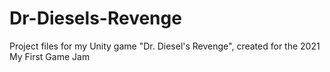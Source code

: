 # Dr-Diesels-Revenge
Project files for my Unity game "Dr. Diesel's Revenge", created for the 2021 My First Game Jam
